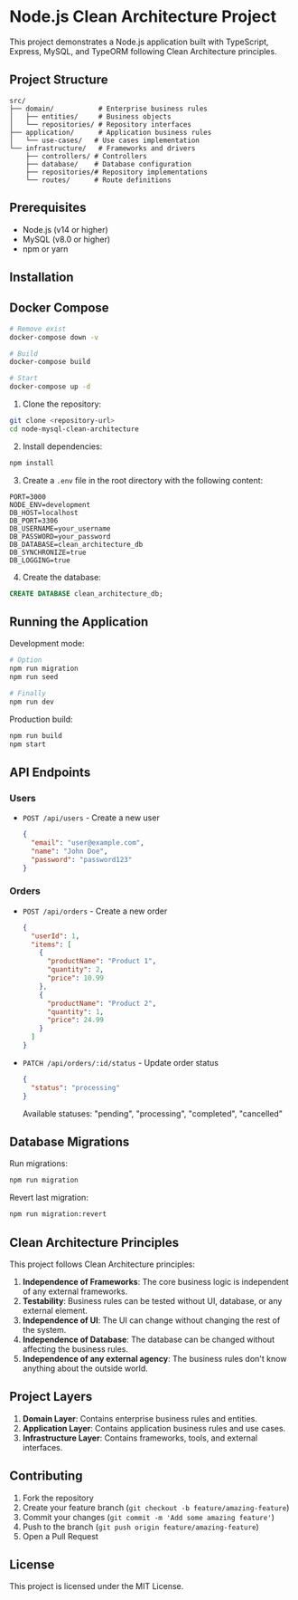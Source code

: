 # Node.js Clean Architecture Project

This project demonstrates a Node.js application built with TypeScript, Express, MySQL, and TypeORM following Clean Architecture principles.

## Project Structure

```
src/
├── domain/           # Enterprise business rules
│   ├── entities/     # Business objects
│   └── repositories/ # Repository interfaces
├── application/      # Application business rules
│   └── use-cases/   # Use cases implementation
└── infrastructure/   # Frameworks and drivers
    ├── controllers/ # Controllers
    ├── database/    # Database configuration
    ├── repositories/# Repository implementations
    └── routes/      # Route definitions
```

## Prerequisites

- Node.js (v14 or higher)
- MySQL (v8.0 or higher)
- npm or yarn

## Installation

## Docker Compose

```bash
# Remove exist
docker-compose down -v

# Build
docker-compose build

# Start
docker-compose up -d
```

1. Clone the repository:
```bash
git clone <repository-url>
cd node-mysql-clean-architecture
```

2. Install dependencies:
```bash
npm install
```

3. Create a `.env` file in the root directory with the following content:
```
PORT=3000
NODE_ENV=development
DB_HOST=localhost
DB_PORT=3306
DB_USERNAME=your_username
DB_PASSWORD=your_password
DB_DATABASE=clean_architecture_db
DB_SYNCHRONIZE=true
DB_LOGGING=true
```

4. Create the database:
```sql
CREATE DATABASE clean_architecture_db;
```

## Running the Application

Development mode:
```bash
# Option
npm run migration
npm run seed

# Finally
npm run dev
```

Production build:
```bash
npm run build
npm start
```

## API Endpoints

### Users

- `POST /api/users` - Create a new user
  ```json
  {
    "email": "user@example.com",
    "name": "John Doe",
    "password": "password123"
  }
  ```

### Orders

- `POST /api/orders` - Create a new order
  ```json
  {
    "userId": 1,
    "items": [
      {
        "productName": "Product 1",
        "quantity": 2,
        "price": 10.99
      },
      {
        "productName": "Product 2",
        "quantity": 1,
        "price": 24.99
      }
    ]
  }
  ```

- `PATCH /api/orders/:id/status` - Update order status
  ```json
  {
    "status": "processing"
  }
  ```
  Available statuses: "pending", "processing", "completed", "cancelled"

## Database Migrations
Run migrations:
```bash
npm run migration
```

Revert last migration:
```bash
npm run migration:revert
```

## Clean Architecture Principles

This project follows Clean Architecture principles:

1. **Independence of Frameworks**: The core business logic is independent of any external frameworks.
2. **Testability**: Business rules can be tested without UI, database, or any external element.
3. **Independence of UI**: The UI can change without changing the rest of the system.
4. **Independence of Database**: The database can be changed without affecting the business rules.
5. **Independence of any external agency**: The business rules don't know anything about the outside world.

## Project Layers

1. **Domain Layer**: Contains enterprise business rules and entities.
2. **Application Layer**: Contains application business rules and use cases.
3. **Infrastructure Layer**: Contains frameworks, tools, and external interfaces.

## Contributing

1. Fork the repository
2. Create your feature branch (`git checkout -b feature/amazing-feature`)
3. Commit your changes (`git commit -m 'Add some amazing feature'`)
4. Push to the branch (`git push origin feature/amazing-feature`)
5. Open a Pull Request

## License

This project is licensed under the MIT License. 
